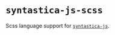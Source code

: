 # `syntastica-js-scss`

Scss language support for [`syntastica-js`](https://www.npmjs.com/package/@syntastica/core).
